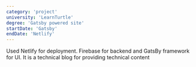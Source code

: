 ```yaml
---
category: 'project'
university: 'LearnTurtle'
degree: 'Gatsby powered site'
startDate: 'Gatsby'
endDate: 'Netlify'
---
```


Used Netlify for deployment. Firebase for backend and GatsBy framework for UI. It is a technical blog for providing technical content
